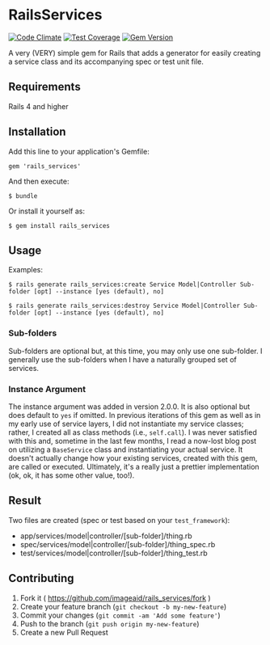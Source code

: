 # RailsServices

[![Code Climate](https://codeclimate.com/github/imageaid/rails_service_generator.png)](https://codeclimate.com/github/imageaid/rails_service_generator) 
[![Test Coverage](https://codeclimate.com/github/imageaid/rails_service_generator/coverage.png)](https://codeclimate.com/github/imageaid/rails_service_generator)
[![Gem Version](https://badge.fury.io/rb/rails_services.svg)](http://badge.fury.io/rb/rails_services)  

A very (VERY) simple gem for Rails that adds a generator for easily creating a service class and its accompanying spec or test unit file.

## Requirements 

Rails 4 and higher

## Installation

Add this line to your application's Gemfile:

    gem 'rails_services'

And then execute:

    $ bundle

Or install it yourself as:

    $ gem install rails_services

## Usage

Examples: 

    $ rails generate rails_services:create Service Model|Controller Sub-folder [opt] --instance [yes (default), no]
    
    $ rails generate rails_services:destroy Service Model|Controller Sub-folder [opt] --instance [yes (default), no]
    
### Sub-folders
Sub-folders are optional but, at this time, you may only use one sub-folder. I generally use the sub-folders when I have a naturally grouped set of services.

### Instance Argument
The instance argument was added in version 2.0.0. It is also optional but does default to `yes` if omitted. In previous iterations of this gem
as well as in my early use of service layers, I did not instantiate my service classes; rather, I created all as class methods (i.e., `self.call`).
I was never satisfied with this and, sometime in the last few months, I read a now-lost blog post on utilizing a `BaseService` class and
instantiating your actual service. It doesn't actually change how your existing services, created with this gem, are called or executed. Ultimately,
it's a really just a prettier implementation (ok, ok, it has some other value, too!).

## Result

Two files are created (spec or test based on your `test_framework`):

+ app/services/model|controller/[sub-folder]/thing.rb
+ spec/services/model|controller/[sub-folder]/thing_spec.rb
+ test/services/model|controller/[sub-folder]/thing_test.rb

## Contributing

1. Fork it ( https://github.com/imageaid/rails_services/fork )
2. Create your feature branch (`git checkout -b my-new-feature`)
3. Commit your changes (`git commit -am 'Add some feature'`)
4. Push to the branch (`git push origin my-new-feature`)
5. Create a new Pull Request
